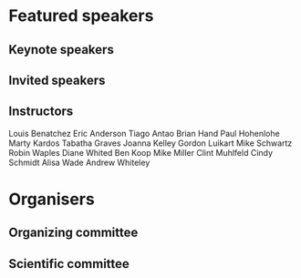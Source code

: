 # Featured speakers

## Keynote speakers


## Invited speakers


## Instructors
Louis Benatchez
Eric Anderson
Tiago Antao
Brian Hand
Paul Hohenlohe
Marty Kardos
Tabatha Graves
Joanna Kelley
Gordon Luikart
Mike Schwartz
Robin Waples
Diane Whited
Ben Koop
Mike Miller
Clint Muhlfeld
Cindy Schmidt
Alisa Wade
Andrew Whiteley

# Organisers


## Organizing committee


## Scientific committee
